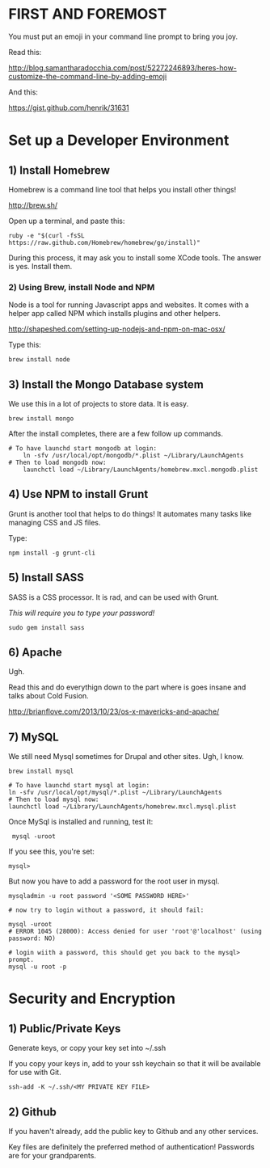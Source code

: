 # FIRST AND FOREMOST

You must put an emoji in your command line prompt to bring you joy.

Read this:

http://blog.samantharadocchia.com/post/52272246893/heres-how-customize-the-command-line-by-adding-emoji

And this:

https://gist.github.com/henrik/31631


# Set up a Developer Environment

## 1) Install Homebrew

Homebrew is a command line tool that helps you install other things!

http://brew.sh/

Open up a terminal, and paste this:

```
ruby -e "$(curl -fsSL https://raw.github.com/Homebrew/homebrew/go/install)"
```

During this process, it may ask you to install some XCode tools. The answer is yes. Install them.

### 2) Using Brew, install Node and NPM

Node is a tool for running Javascript apps and websites.
It comes with a helper app called NPM which installs
plugins and other helpers.

http://shapeshed.com/setting-up-nodejs-and-npm-on-mac-osx/


Type this:

```
brew install node
```

## 3) Install the Mongo Database system

We use this in a lot of projects to store data. It is easy.

```
brew install mongo
```

After the install completes, there are a few follow up commands.

```
# To have launchd start mongodb at login:
    ln -sfv /usr/local/opt/mongodb/*.plist ~/Library/LaunchAgents
# Then to load mongodb now:
    launchctl load ~/Library/LaunchAgents/homebrew.mxcl.mongodb.plist
```

## 4) Use NPM to install Grunt

Grunt is another tool that helps to do things!
It automates many tasks like managing CSS and JS files.

Type:

```
npm install -g grunt-cli
```

## 5) Install SASS

SASS is a CSS processor. It is rad, and can be used with Grunt.

*This will require you to type your password!*

```
sudo gem install sass
```

## 6) Apache

Ugh.

Read this and do everythign down to the part where is goes insane and talks about Cold Fusion.

http://brianflove.com/2013/10/23/os-x-mavericks-and-apache/

## 7) MySQL

We still need Mysql sometimes for Drupal and other sites. Ugh, I know.



```
brew install mysql

# To have launchd start mysql at login:
ln -sfv /usr/local/opt/mysql/*.plist ~/Library/LaunchAgents
# Then to load mysql now:
launchctl load ~/Library/LaunchAgents/homebrew.mxcl.mysql.plist

```

Once MySql is installed and running, test it:

```
 mysql -uroot
```

If you see this, you're set:
```
mysql>
```

But now you have to add a password for the root user in mysql.

```
mysqladmin -u root password '<SOME PASSWORD HERE>'

# now try to login without a password, it should fail:

mysql -uroot
# ERROR 1045 (28000): Access denied for user 'root'@'localhost' (using password: NO)

# login wiith a password, this should get you back to the mysql> prompt.
mysql -u root -p
```




# Security and Encryption

## 1) Public/Private Keys

Generate keys, or copy your key set into ~/.ssh

If you copy your keys in, add to your ssh keychain so that it will be available for use with Git.

```ssh-add -K ~/.ssh/<MY PRIVATE KEY FILE>```

## 2) Github

If you haven't already, add the public key to Github and any other services.

Key files are definitely the preferred method of authentication! Passwords are for your grandparents.
